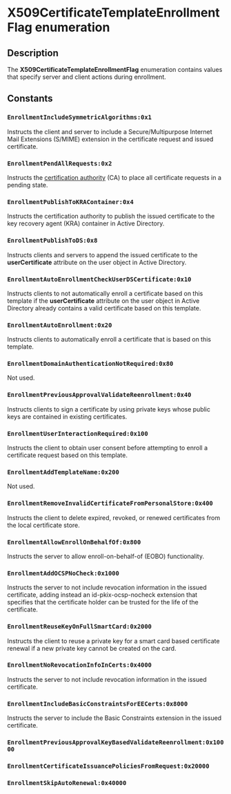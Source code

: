 # X509CertificateTemplateEnrollmentFlag enumeration

## Description

The **X509CertificateTemplateEnrollmentFlag** enumeration contains values that specify server and client actions during enrollment.

## Constants

### `EnrollmentIncludeSymmetricAlgorithms:0x1`

Instructs the client and server to include a Secure/Multipurpose Internet Mail Extensions (S/MIME) extension in the certificate request and issued certificate.

### `EnrollmentPendAllRequests:0x2`

Instructs the [certification authority](https://learn.microsoft.com/windows/desktop/SecGloss/c-gly) (CA) to place all certificate requests in a pending state.

### `EnrollmentPublishToKRAContainer:0x4`

Instructs the certification authority to publish the issued certificate to the key recovery agent (KRA) container in Active Directory.

### `EnrollmentPublishToDS:0x8`

Instructs clients and servers to append the issued certificate to the **userCertificate** attribute on the user object in Active Directory.

### `EnrollmentAutoEnrollmentCheckUserDSCertificate:0x10`

Instructs clients to not automatically enroll a certificate based on this template if the **userCertificate** attribute on the user object in Active Directory already contains a valid certificate based on this template.

### `EnrollmentAutoEnrollment:0x20`

Instructs clients to automatically enroll a certificate that is based on this template.

### `EnrollmentDomainAuthenticationNotRequired:0x80`

Not used.

### `EnrollmentPreviousApprovalValidateReenrollment:0x40`

Instructs clients to sign a certificate by using private keys whose public keys are contained in existing certificates.

### `EnrollmentUserInteractionRequired:0x100`

Instructs the client to obtain user consent before attempting to enroll a certificate request based on this template.

### `EnrollmentAddTemplateName:0x200`

Not used.

### `EnrollmentRemoveInvalidCertificateFromPersonalStore:0x400`

Instructs the client to delete expired, revoked, or renewed certificates from the local certificate store.

### `EnrollmentAllowEnrollOnBehalfOf:0x800`

Instructs the server to allow enroll-on-behalf-of (EOBO) functionality.

### `EnrollmentAddOCSPNoCheck:0x1000`

Instructs the server to not include revocation information in the issued certificate, adding instead an id-pkix-ocsp-nocheck extension that specifies that the certificate holder can be trusted for the life of the certificate.

### `EnrollmentReuseKeyOnFullSmartCard:0x2000`

Instructs the client to reuse a private key for a smart card based certificate renewal if a new private key cannot be created on the card.

### `EnrollmentNoRevocationInfoInCerts:0x4000`

Instructs the server to not include revocation information in the issued certificate.

### `EnrollmentIncludeBasicConstraintsForEECerts:0x8000`

Instructs the server to include the Basic Constraints extension in the issued certificate.

### `EnrollmentPreviousApprovalKeyBasedValidateReenrollment:0x10000`

### `EnrollmentCertificateIssuancePoliciesFromRequest:0x20000`

### `EnrollmentSkipAutoRenewal:0x40000`